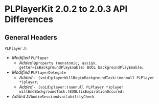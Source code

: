 # PLPlayerKit 2.0.2 to 2.0.3 API Differences

## General Headers

```PLPlayer.h```

- *Modified* `PLPlayer`
    - *Added* `@property (nonatomic, assign, getter=isBackgroundPlayEnable) BOOL backgroundPlayEnable;`
- *Modified* `PLPlayerDelegate`
    - *Added* `- (void)playerWillBeginBackgroundTask:(nonnull PLPlayer *)player;`
    - *Added* `- (void)player:(nonnull PLPlayer *)player willEndBackgroundTask:(BOOL)isExpirationOccured;`
- *Added* `AVAudioSessionAvailabilityCheck`